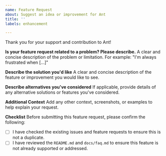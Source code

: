 ```yaml
---
name: Feature Request
about: Suggest an idea or improvement for Ant
title: ''
labels: enhancement

---
```


Thank you for your support and contribution to Ant!

**Is your feature request related to a problem? Please describe.**
A clear and concise description of the problem or limitation. For example: "I'm always frustrated when [...]"

**Describe the solution you'd like**
A clear and concise description of the feature or improvement you would like to see.

**Describe alternatives you've considered**
If applicable, provide details of any alternative solutions or features you've considered.

**Additional Context**
Add any other context, screenshots, or examples to help explain your request.

**Checklist**
Before submitting this feature request, please confirm the following:
- [ ] I have checked the existing issues and feature requests to ensure this is not a duplicate.
- [ ] I have reviewed the `README.md` and `docs/faq.md` to ensure this feature is not already supported or addressed.
